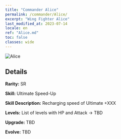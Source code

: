 ```yaml
---
title: "Commander Alice"
permalink: /commander/Alice/
excerpt: "Wing Fighter Alice"
last_modified_at: 2023-07-14
locale: en
ref: "Alice.md"
toc: false
classes: wide
---
```



 ![Alice](/images/commander/actor_debris_3.png)

## Details

 **Rarity:** SR 

 **Skill:** Ultimate Speed-Up

 **Skill Description:**  Recharging speed of Ultimate +XXX

 **Levels:**  List of levels with HP and Attack -> TBD

 **Upgrade:**  TBD

 **Evolve:**  TBD

